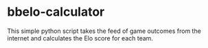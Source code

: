 # bbelo-calculator
This simple python script takes the feed of game outcomes from the internet and calculates the Elo score for each team.
